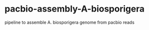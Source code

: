 pacbio-assembly-A-biosporigera
==============================

pipeline to assemble A. biosporigera genome from pacbio reads
